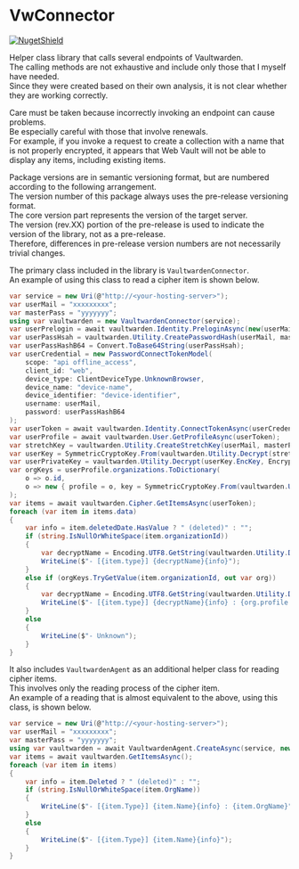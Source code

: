 # VwConnector

[![NugetShield]][NugetPackage]

[NugetPackage]: https://www.nuget.org/packages/VwConnector
[NugetShield]: https://img.shields.io/nuget/v/VwConnector

Helper class library that calls several endpoints of Vaultwarden.  
The calling methods are not exhaustive and include only those that I myself have needed.  
Since they were created based on their own analysis, it is not clear whether they are working correctly.  

Care must be taken because incorrectly invoking an endpoint can cause problems.  
Be especially careful with those that involve renewals.  
For example, if you invoke a request to create a collection with a name that is not properly encrypted, it appears that Web Vault will not be able to display any items, including existing items.  

Package versions are in semantic versioning format, but are numbered according to the following arrangement.  
The version number of this package always uses the pre-release versioning format.   
The core version part represents the version of the target server.  
The version (rev.XX) portion of the pre-release is used to indicate the version of the library, not as a pre-release.  
Therefore, differences in pre-release version numbers are not necessarily trivial changes.  


The primary class included in the library is `VaultwardenConnector`.  
An example of using this class to read a cipher item is shown below.  

```csharp
var service = new Uri(@"http://<your-hosting-server>");
var userMail = "xxxxxxxxx";
var masterPass = "yyyyyyy";
using var vaultwarden = new VaultwardenConnector(service);
var userPrelogin = await vaultwarden.Identity.PreloginAsync(new(userMail));
var userPassHsah = vaultwarden.Utility.CreatePasswordHash(userMail, masterPass, userPrelogin);
var userPassHashB64 = Convert.ToBase64String(userPassHsah);
var userCredential = new PasswordConnectTokenModel(
    scope: "api offline_access",
    client_id: "web",
    device_type: ClientDeviceType.UnknownBrowser,
    device_name: "device-name",
    device_identifier: "device-identifier",
    username: userMail,
    password: userPassHashB64
);
var userToken = await vaultwarden.Identity.ConnectTokenAsync(userCredential);
var userProfile = await vaultwarden.User.GetProfileAsync(userToken);
var stretchKey = vaultwarden.Utility.CreateStretchKey(userMail, masterPass, userToken.ToKdfConfig());
var userKey = SymmetricCryptoKey.From(vaultwarden.Utility.Decrypt(stretchKey.EncKey, EncryptedData.Parse(userProfile.key)));
var userPrivateKey = vaultwarden.Utility.Decrypt(userKey.EncKey, EncryptedData.Parse(userProfile.privateKey));
var orgKeys = userProfile.organizations.ToDictionary(
    o => o.id,
    o => new { profile = o, key = SymmetricCryptoKey.From(vaultwarden.Utility.Decrypt(userPrivateKey, EncryptedData.Parse(o.key))), }
);
var items = await vaultwarden.Cipher.GetItemsAsync(userToken);
foreach (var item in items.data)
{
    var info = item.deletedDate.HasValue ? " (deleted)" : "";
    if (string.IsNullOrWhiteSpace(item.organizationId))
    {
        var decryptName = Encoding.UTF8.GetString(vaultwarden.Utility.Decrypt(userKey.EncKey, EncryptedData.Parse(item.name)));
        WriteLine($"- [{item.type}] {decryptName}{info}");
    }
    else if (orgKeys.TryGetValue(item.organizationId, out var org))
    {
        var decryptName = Encoding.UTF8.GetString(vaultwarden.Utility.Decrypt(org.key.EncKey, EncryptedData.Parse(item.name)));
        WriteLine($"- [{item.type}] {decryptName}{info} : {org.profile.name}");
    }
    else
    {
        WriteLine($"- Unknown");
    }
}
```

It also includes `VaultwardenAgent` as an additional helper class for reading cipher items.  
This involves only the reading process of the cipher item.  
An example of a reading that is almost equivalent to the above, using this class, is shown below.  

```csharp
var service = new Uri(@"http://<your-hosting-server>");
var userMail = "xxxxxxxxx";
var masterPass = "yyyyyyy";
using var vaultwarden = await VaultwardenAgent.CreateAsync(service, new(userMail, masterPass));
var items = await vaultwarden.GetItemsAsync();
foreach (var item in items)
{
    var info = item.Deleted ? " (deleted)" : "";
    if (string.IsNullOrWhiteSpace(item.OrgName))
    {
        WriteLine($"- [{item.Type}] {item.Name}{info} : {item.OrgName}");
    }
    else
    {
        WriteLine($"- [{item.Type}] {item.Name}{info}");
    }
}
```

